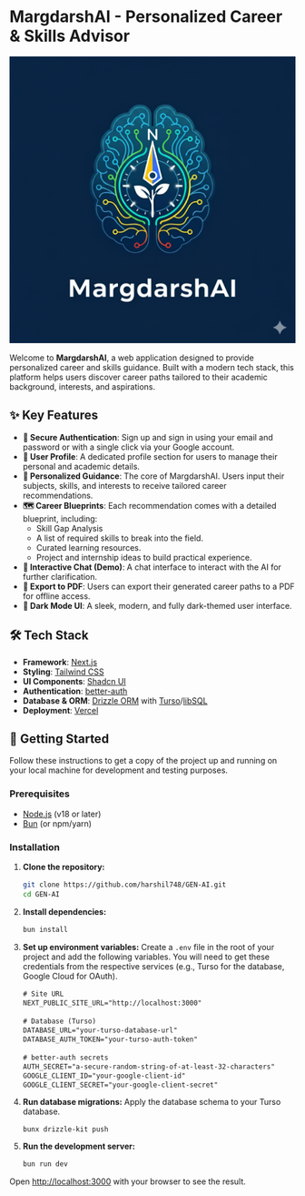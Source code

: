 # MargdarshAI - Personalized Career & Skills Advisor

![MargdarshAI Logo](./public/logo.png)

Welcome to **MargdarshAI**, a web application designed to provide personalized career and skills guidance. Built with a modern tech stack, this platform helps users discover career paths tailored to their academic background, interests, and aspirations.

## ✨ Key Features

- **🔐 Secure Authentication**: Sign up and sign in using your email and password or with a single click via your Google account.
- **👤 User Profile**: A dedicated profile section for users to manage their personal and academic details.
- **🚀 Personalized Guidance**: The core of MargdarshAI. Users input their subjects, skills, and interests to receive tailored career recommendations.
- **🗺️ Career Blueprints**: Each recommendation comes with a detailed blueprint, including:
  - Skill Gap Analysis
  - A list of required skills to break into the field.
  - Curated learning resources.
  - Project and internship ideas to build practical experience.
- **🤖 Interactive Chat (Demo)**: A chat interface to interact with the AI for further clarification.
- **📄 Export to PDF**: Users can export their generated career paths to a PDF for offline access.
- **🎨 Dark Mode UI**: A sleek, modern, and fully dark-themed user interface.

## 🛠️ Tech Stack

- **Framework**: [Next.js](https://nextjs.org/)
- **Styling**: [Tailwind CSS](https://tailwindcss.com/)
- **UI Components**: [Shadcn UI](https://ui.shadcn.com/)
- **Authentication**: [better-auth](https://better-auth.dev/)
- **Database & ORM**: [Drizzle ORM](https://orm.drizzle.team/) with [Turso](https://turso.tech/)/[libSQL](https://github.com/tursodatabase/libsql)
- **Deployment**: [Vercel](https://vercel.com/)

## 🚀 Getting Started

Follow these instructions to get a copy of the project up and running on your local machine for development and testing purposes.

### Prerequisites

- [Node.js](https://nodejs.org/en) (v18 or later)
- [Bun](https://bun.sh/) (or npm/yarn)

### Installation

1.  **Clone the repository:**

    ```bash
    git clone https://github.com/harshil748/GEN-AI.git
    cd GEN-AI
    ```

2.  **Install dependencies:**

    ```bash
    bun install
    ```

3.  **Set up environment variables:**
    Create a `.env` file in the root of your project and add the following variables. You will need to get these credentials from the respective services (e.g., Turso for the database, Google Cloud for OAuth).

    ```env
    # Site URL
    NEXT_PUBLIC_SITE_URL="http://localhost:3000"

    # Database (Turso)
    DATABASE_URL="your-turso-database-url"
    DATABASE_AUTH_TOKEN="your-turso-auth-token"

    # better-auth secrets
    AUTH_SECRET="a-secure-random-string-of-at-least-32-characters"
    GOOGLE_CLIENT_ID="your-google-client-id"
    GOOGLE_CLIENT_SECRET="your-google-client-secret"
    ```

4.  **Run database migrations:**
    Apply the database schema to your Turso database.

    ```bash
    bunx drizzle-kit push
    ```

5.  **Run the development server:**
    ```bash
    bun run dev
    ```

Open [http://localhost:3000](http://localhost:3000) with your browser to see the result.
